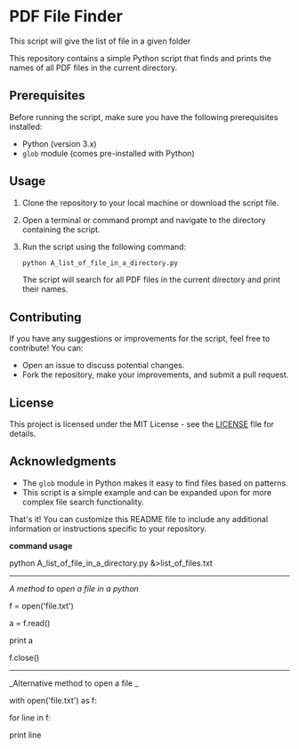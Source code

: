 # PDF File Finder

This script will give the list of file in a given folder

This repository contains a simple Python script that finds and prints the names of all PDF files in the current directory.

## Prerequisites

Before running the script, make sure you have the following prerequisites installed:

- Python (version 3.x)
- `glob` module (comes pre-installed with Python)

## Usage

1. Clone the repository to your local machine or download the script file.
2. Open a terminal or command prompt and navigate to the directory containing the script.
3. Run the script using the following command:

   ```bash
   python A_list_of_file_in_a_directory.py
   ```

   The script will search for all PDF files in the current directory and print their names.

## Contributing

If you have any suggestions or improvements for the script, feel free to contribute! You can:

- Open an issue to discuss potential changes.
- Fork the repository, make your improvements, and submit a pull request.

## License

This project is licensed under the MIT License - see the [LICENSE](LICENSE) file for details.

## Acknowledgments

- The `glob` module in Python makes it easy to find files based on patterns.
- This script is a simple example and can be expanded upon for more complex file search functionality.

That's it! You can customize this README file to include any additional information or instructions specific to your repository.


**command usage**

python A_list_of_file_in_a_directory.py &>list_of_files.txt
** **

_A method to open a file in a python_

f = open('file.txt')

a = f.read()

print a

f.close()

** **

_Alternative method to open a file _

with open('file.txt') as f:

for line in f:

print line
